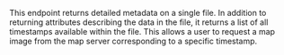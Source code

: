 This endpoint returns detailed metadata on a single file. In addition to returning attributes describing the data in the file, it returns a list of all timestamps available within the file. This allows a user to request a map image from the map server corresponding to a specific timestamp.